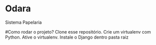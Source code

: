 # Odara
Sistema Papelaria


#Como rodar o projeto?
    Clone esse repositório.
    Crie um virtualenv com Python.
    Ative o virtualenv.
    Instale o Django dentro pasta raiz
